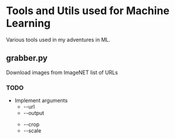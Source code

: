 # Tools and Utils used for Machine Learning 

Various tools used in my adventures in ML. 

## grabber.py

Download images from ImageNET list of URLs

### TODO

* Implement arguments
  * --url <url>
  * --output <dir>
  * --crop
  * --scale <dimension>
